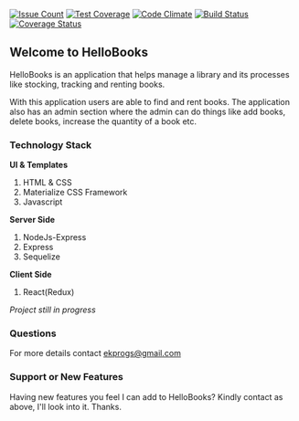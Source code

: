 [![Issue Count](https://codeclimate.com/github/ekundayo-ab/hello-books/badges/issue_count.svg)](https://codeclimate.com/github/codeclimate/codeclimate)
[![Test Coverage](https://codeclimate.com/github/ekundayo-ab/hello-books/badges/coverage.svg)](https://codeclimate.com/github/codeclimate/codeclimate/coverage)
[![Code Climate](https://codeclimate.com/github/ekundayo-ab/hello-books/badges/gpa.svg)](https://codeclimate.com/github/codeclimate/codeclimate)
[![Build Status](https://travis-ci.org/ekundayo-ab/hello-books.svg?branch=master)](https://travis-ci.org/ekundayo-ab/hello-books)
[![Coverage Status](https://coveralls.io/repos/github/ekundayo-ab/hello-books/badge.svg?branch=master)](https://coveralls.io/github/ekundayo-ab/hello-books?branch=master)
## Welcome to HelloBooks

HelloBooks is an application that helps manage a library and its processes like stocking, tracking and renting books.

With this application users are able to find and rent books. The application also has an admin section where the admin can do things like add books, delete books, increase the quantity of a book etc.

### Technology Stack
**UI & Templates**
1. HTML & CSS
2. Materialize CSS Framework
3. Javascript

**Server Side**
1. NodeJs-Express
2. Express
3. Sequelize

**Client Side**
1. React(Redux)

_Project still in progress_

### Questions
For more details contact ekprogs@gmail.com

### Support or New Features
Having new features you feel I can add to HelloBooks? Kindly contact as above, I'll look into it. Thanks.

